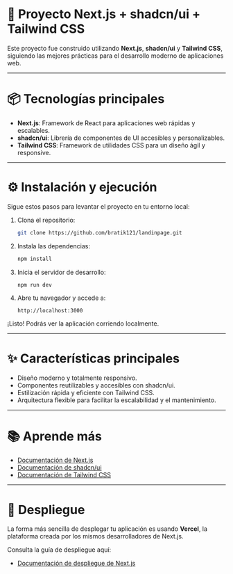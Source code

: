 # 🚀 Proyecto Next.js + shadcn/ui + Tailwind CSS

Este proyecto fue construido utilizando **Next.js**, **shadcn/ui** y **Tailwind CSS**, siguiendo las mejores prácticas para el desarrollo moderno de aplicaciones web.

---

# 📦 Tecnologías principales

- **Next.js**: Framework de React para aplicaciones web rápidas y escalables.
- **shadcn/ui**: Librería de componentes de UI accesibles y personalizables.
- **Tailwind CSS**: Framework de utilidades CSS para un diseño ágil y responsive.

---

# ⚙️ Instalación y ejecución

Sigue estos pasos para levantar el proyecto en tu entorno local:

1. Clona el repositorio:

    ```bash
    git clone https://github.com/bratik121/landinpage.git
    ```

2. Instala las dependencias:

    ```bash
    npm install
    ```

3. Inicia el servidor de desarrollo:

    ```bash
    npm run dev
    ```

4. Abre tu navegador y accede a:

    ```
    http://localhost:3000
    ```

¡Listo! Podrás ver la aplicación corriendo localmente.

---

# ✨ Características principales

- Diseño moderno y totalmente responsivo.
- Componentes reutilizables y accesibles con shadcn/ui.
- Estilización rápida y eficiente con Tailwind CSS.
- Arquitectura flexible para facilitar la escalabilidad y el mantenimiento.

---

# 📚 Aprende más

- [Documentación de Next.js](https://nextjs.org/docs)
- [Documentación de shadcn/ui](https://ui.shadcn.dev/)
- [Documentación de Tailwind CSS](https://tailwindcss.com/docs)

---

# 🚀 Despliegue

La forma más sencilla de desplegar tu aplicación es usando **Vercel**, la plataforma creada por los mismos desarrolladores de Next.js.

Consulta la guía de despliegue aquí:

- [Documentación de despliegue de Next.js](https://nextjs.org/docs/app/building-your-application/deploying)

